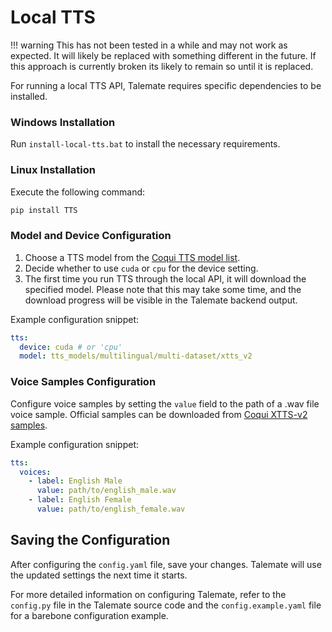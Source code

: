 # Local TTS

!!! warning
    This has not been tested in a while and may not work as expected. It will likely be replaced with something different in the future. If this approach is currently broken its likely to remain so until it is replaced.

For running a local TTS API, Talemate requires specific dependencies to be installed.

### Windows Installation

Run `install-local-tts.bat` to install the necessary requirements.

### Linux Installation

Execute the following command:

```bash
pip install TTS
```

### Model and Device Configuration

1. Choose a TTS model from the [Coqui TTS model list](https://github.com/coqui-ai/TTS).
2. Decide whether to use `cuda` or `cpu` for the device setting.
3. The first time you run TTS through the local API, it will download the specified model. Please note that this may take some time, and the download progress will be visible in the Talemate backend output.

Example configuration snippet:

```yaml
tts:
  device: cuda # or 'cpu'
  model: tts_models/multilingual/multi-dataset/xtts_v2
```

### Voice Samples Configuration

Configure voice samples by setting the `value` field to the path of a .wav file voice sample. Official samples can be downloaded from [Coqui XTTS-v2 samples](https://huggingface.co/coqui/XTTS-v2/tree/main/samples).

Example configuration snippet:

```yaml
tts:
  voices:
    - label: English Male
      value: path/to/english_male.wav
    - label: English Female
      value: path/to/english_female.wav
```

## Saving the Configuration

After configuring the `config.yaml` file, save your changes. Talemate will use the updated settings the next time it starts.

For more detailed information on configuring Talemate, refer to the `config.py` file in the Talemate source code and the `config.example.yaml` file for a barebone configuration example.